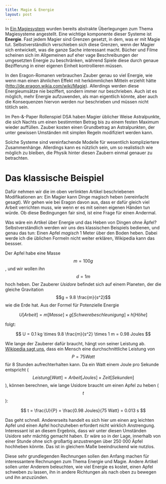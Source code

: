 ```yaml
---
title: Magie & Energie
layout: post
---
```

In [Ein Magiesystem](/2015/11/20/magic.html) wurden bereits abstrakte Überlegungen zum Thema Magiesysteme angestellt. Eine wichtige komponente dieser Systeme ist **Energie**. Fast jedem Magier sind Grenzen gesetzt, in dem, was er mit Magie tut. Selbstverständlich verschieben sich diese Grenzen, wenn der Magier sich entwickelt, was die ganze Sache interessant macht. Bücher und Filme scheinen sich im Allgemeinen auf eher vage Beschreibungen der umgesetzten Energie zu beschränken, während Spiele diese durch genaue Bezifferung in einer eigenen Einheit kontrollieren müssen.

In den Eragon-Romanen verbrauchen Zauber genau so viel Energie, wie wenn man einen ähnlichen Effekt mit herkömmlichen Mitteln erziehlt hätte (<http://de.eragon.wikia.com/wiki/Magie>). Allerdings werden diese Energieumsätze nie beziffert, sondern immer nur beschrieben. Auch ist es möglich, mehr Energie aufzuwenden, als man eigentlich könnte, aber auch die Konsequenzen hiervon werden nur beschrieben und müssen nicht tötlich sein.

Im Pen-&-Paper Rollenspiel DSA haben Magier üblicher Weise Astralpunkte, die sich Nachts um einen bestimmten Betrag bis zu einem festen Maximum wieder auffüllen. Zauber kosten einen Grundbetrag an Astralpunkten, der unter gewissen Umständen mit simplen Regeln modifiziert werden kann.

Solche Systeme sind vereinfachende Modelle für wesentlich kompliziertere Zusammenhänge. Allerdings kann es nützlich sein, um so realistisch wie möglich zu bleiben, die Physik hinter diesen Zaubern einmal genauer zu betrachten.

# Das klassische Beispiel

Dafür nehmen wir die im oben verlinkten Artikel beschriebenen Modifikationen an: Ein Magier kann Dinge magisch heben (vereinfacht gesagt). Wir gehen wie bei Eragon davon aus, dass er dafür gleich viel Arbeit verrichten muss, wie wenn er es mit seinen eigenen Händen tun würde. Ob diese Bedingungen fair sind, ist eine Frage für einen Andermal.

Was wäre ein Artikel über Energie und das Heben von Dingen ohne Äpfel? Selbstverständlich werden wir uns des klassischen Beispiels bedienen, und genau das tun: Einen Apfel *magisch* 1 Meter über den Boden heben. Dabei werde ich die üblichen Formeln nicht weiter erklären, Wikipedia kann das bessser.

Der Apfel habe eine Masse $$m = 100 g$$, und wir wollen ihn $$d = 1 m$$ hoch heben. Der Zauberer *Usidore* befindet sich auf einem Planeten, der die gleiche Gravitation $$g = 9.8 \frac{m}{s^2}$$ wie die Erde hat. Aus der Formel für Potenzielle Energie

$$U [Arbeit] = m [Masse] \times g [Schwerebeschleunigung] \times h [Höhe]$$

folgt:

$$
U = 0.1 kg \times 9.8 \frac{m}{s^2} \times 1 m = 0.98 Joules
$$

Wie lange der Zauberer dafür braucht, hängt von seiner Leistung ab. [Wikipedia sagt uns](https://en.wikipedia.org/wiki/Human_power#Available_power), dass ein Mensch eine durchschnittliche Leistung von $$P = 75 Watt$$ für 8 Stunden aufrechterhalten kann. Da ein Watt einem Joule pro Sekunde entspricht ($$Leistung [Watt] = Arbeit [Joules] \times Zeit [Sekunden]$$), können berechnen, wie lange Usidore braucht um einen Apfel zu heben ($$t$$):

$$
t = \frac{U}{P} = \frac{0.98 Joules}{75 Watt} = 0.013 s
$$

Das geht schnell. Andererseits handelt es sich hier um einen arg leichten Apfel und einen Apfel hochzuheben erfordert nicht wirklich Anstrengung. Interessant ist an diesem Ergebnis, dass wir unter diesen Umständen Usidore sehr mächtig gemacht haben. Er wäre so in der Lage, innerhalb von einer Stunde ohne sich großartig anzustrengen über 250 000 Äpfel hochheben könnte. Das ist in gleichem Maße beeindruckend wie nutzlos.

Diese sehr grundlegenden Rechnungen sollen den Anfang machen für interessantere Rechnungen zum Thema Energie und Magie. Andere Artikel sollen unter Anderem beleuchten, wie viel Energie es kostet, einen Apfel schweben zu lassen, ihn in andere Richtungen als nach oben zu bewegen und ihn anzuzünden.
